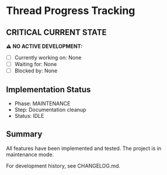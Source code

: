 # Thread Progress Tracking

## CRITICAL CURRENT STATE
**⚠️ NO ACTIVE DEVELOPMENT:**
- [ ] Currently working on: None
- [ ] Waiting for: None
- [ ] Blocked by: None

## Implementation Status
- Phase: MAINTENANCE
- Step: Documentation cleanup
- Status: IDLE

## Summary
All features have been implemented and tested. The project is in maintenance mode.

For development history, see CHANGELOG.md.

